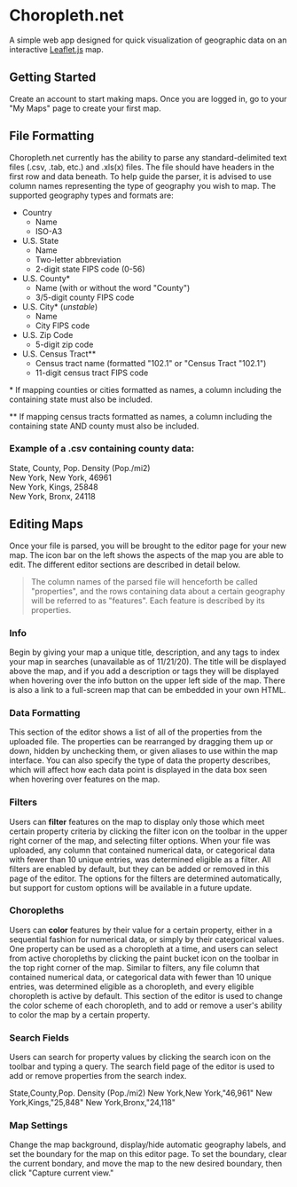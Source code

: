 # Choropleth.net
A simple web app designed for quick visualization of geographic data on an interactive [Leaflet.js](https://leafletjs.com/) map.

## Getting Started
Create an account to start making maps. Once you are logged in, go to your "My Maps" page to create your first map.

## File Formatting
Choropleth.net currently has the ability to parse any standard-delimited text files (.csv, .tab, etc.) and .xls(x) files. The file should have headers in the first row and data beneath. To help guide the parser, it is advised to use column names representing the type of geography you wish to map. The supported geography types and formats are:
- Country
  * Name
  * ISO-A3
- U.S. State
  * Name
  * Two-letter abbreviation
  * 2-digit state FIPS code (0-56)
- U.S. County*
  * Name (with or without the word "County")
  * 3/5-digit county FIPS code
- U.S. City* (*unstable*)
  * Name
  * City FIPS code
- U.S. Zip Code
  * 5-digit zip code
- U.S. Census Tract**
  * Census tract name (formatted "102.1" or "Census Tract "102.1")
  * 11-digit census tract FIPS code

\* If mapping counties or cities formatted as names, a column including the containing state must also be included.

** If mapping census tracts formatted as names, a column including the containing state AND county must also be included.

### Example of a .csv containing county data:
State,    County,   Pop. Density (Pop./mi2)  
New York, New York, 46961  
New York, Kings,    25848  
New York, Bronx,    24118  

## Editing Maps
Once your file is parsed, you will be brought to the editor page for your new map. The icon bar on the left shows the aspects of the map you are able to edit. The different editor sections are described in detail below.

> The column names of the parsed file will henceforth be called "properties", and the rows containing data about a certain geography will be referred to as "features". Each feature is described by its properties.


### Info 
Begin by giving your map a unique title, description, and any tags to index your map in searches (unavailable as of 11/21/20). The title will be displayed above the map, and if you add a description or tags they will be displayed when hovering over the info button on the upper left side of the map. There is also a link to a full-screen map that can be embedded in your own HTML.


### Data Formatting
This section of the editor shows a list of all of the properties from the uploaded file. The properties can be rearranged by dragging them up or down, hidden by unchecking them, or given aliases to use within the map interface. You can also specify the type of data the property describes, which will affect how each data point is displayed in the data box seen when hovering over features on the map.


### Filters
Users can __filter__ features on the map to display only those which meet certain property criteria by clicking the filter icon on the toolbar in the upper right corner of the map, and selecting filter options. When your file was uploaded, any column that contained numerical data, or categorical data with fewer than 10 unique entries, was determined eligible as a filter. All filters are enabled by default, but they can be added or removed in this page of the editor. The options for the filters are determined automatically, but support for custom options will be available in a future update.


### Choropleths
Users can __color__ features by their value for a certain property, either in a sequential fashion for numerical data, or simply by their categorical values. One property can be used as a choropleth at a time, and users can select from active choropleths by clicking the paint bucket icon on the toolbar in the top right corner of the map. Similar to filters, any file column that contained numerical data, or categorical data with fewer than 10 unique entries, was determined eligible as a choropleth, and every eligible choropleth is active by default. This section of the editor is used to change the color scheme of each choropleth, and to add or remove a user's ability to color the map by a certain property.


### Search Fields
Users can search for property values by clicking the search icon on the toolbar and typing a query. The search field page of the editor is used to add or remove properties from the search index.

State,County,Pop. Density (Pop./mi2)
New York,New York,"46,961"
New York,Kings,"25,848"
New York,Bronx,"24,118"

### Map Settings
Change the map background, display/hide automatic geography labels, and set the boundary for the map on this editor page. To set the boundary, clear the current bondary, and move the map to the new desired boundary, then click "Capture current view."
